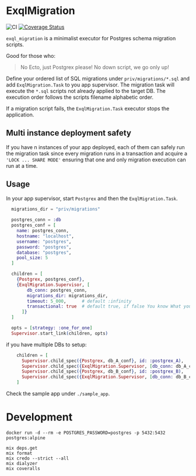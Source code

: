 # ExqlMigration

![CI](https://github.com/visciang/exql_migration/workflows/CI/badge.svg)
[![Coverage Status](https://coveralls.io/repos/github/visciang/exql_migration/badge.svg?branch=master)](https://coveralls.io/github/visciang/exql_migration?branch=master)

`exql_migration` is a minimalist executor for Postgres schema migration scripts.

Good for those who:

> No Ecto, just Postgrex please!
> No down script, we go only up!

Define your ordered list of SQL migrations under `priv/migrations/*.sql` and add `ExqlMigration.Task` to you app supervisor.
The migration task will execute the `*.sql` scripts not already applied to the target DB.
The execution order follows the scripts filename alphabetic order.

If a migration script fails, the `ExqlMigration.Task` executor stops the application.

## Multi instance deployment safety

If you have n instances of your app deployed, each of them can safely run the migration task since every migration runs
in a transaction and acquire a `'LOCK ... SHARE MODE'` ensuring that one and only migration execution can run at a time.

## Usage

In your app supervisor, start `Postgrex` and then the `ExqlMigration.Task`.

```elixir
  migrations_dir = "priv/migrations"
  
  postgres_conn = :db
  postgres_conf = [
    name: postgres_conn,
    hostname: "localhost",
    username: "postgres",
    password: "postgres",
    database: "postgres",
    pool_size: 5
  ]

  children = [
    {Postgrex, postgres_conf},
    {ExqlMigration.Supervisor, [
        db_conn: postgres_conn,
        migrations_dir: migrations_dir,
        timeout: 5_000,      # default :infinity
        transactional: true  # default true, if false You know What you are doing
      ]}
  ]

  opts = [strategy: :one_for_one]
  Supervisor.start_link(children, opts)
```

if you have multiple DBs to setup:

```elixir
    children = [
      Supervisor.child_spec({Postgrex, db_A_conf}, id: :postgrex_A),
      Supervisor.child_spec({ExqlMigration.Supervisor, [db_conn: db_A_conn, migrations_dir: db_A_migrations_dir]}, id: :exql_db_A),
      Supervisor.child_spec({Postgrex, db_B_conf}, id: :postgrex_B),
      Supervisor.child_spec({ExqlMigration.Supervisor, [db_conn: db_B_conn, migrations_dir: db_B_migrations_dir]}, id: :exql_db_B)
    ]
```

Check the sample app under `./sample_app`.

# Development

```shell
docker run -d --rm -e POSTGRES_PASSWORD=postgres -p 5432:5432 postgres:alpine

mix deps.get
mix format
mix credo --strict --all
mix dialyzer
mix coveralls
```
